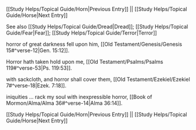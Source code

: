 [[Study Helps/Topical Guide/Horn|Previous Entry]]  ||  [[Study Helps/Topical Guide/Horse|Next Entry]]

 See also [[Study Helps/Topical Guide/Dread|Dread]]; [[Study Helps/Topical Guide/Fear|Fear]]; [[Study Helps/Topical Guide/Terror|Terror]]

 horror of great darkness fell upon him, [[Old Testament/Genesis/Genesis 15#^verse-12|Gen. 15:12]].

 Horror hath taken hold upon me, [[Old Testament/Psalms/Psalms 119#^verse-53|Ps. 119:53]].

 with sackcloth, and horror shall cover them, [[Old Testament/Ezekiel/Ezekiel 7#^verse-18|Ezek. 7:18]].

 iniquities ... rack my soul with inexpressible horror, [[Book of Mormon/Alma/Alma 36#^verse-14|Alma 36:14]].

[[Study Helps/Topical Guide/Horn|Previous Entry]]  ||  [[Study Helps/Topical Guide/Horse|Next Entry]]